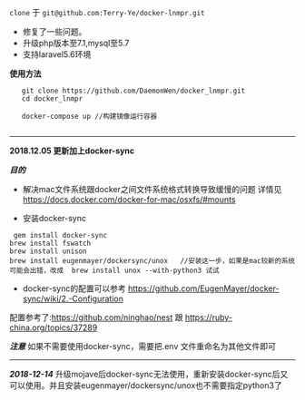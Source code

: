 
`clone` 于 `git@github.com:Terry-Ye/docker-lnmpr.git` 

- 修复了一些问题。
- 升级php版本至7.1,mysql至5.7
- 支持laravel5.6环境

**使用方法**

 ```
    git clone https://github.com/DaemonWen/docker_lnmpr.git
    cd docker_lnmpr
    
    docker-compose up //构建镜像运行容器
   
 ```
  ------------------
  
 **2018.12.05 更新加上docker-sync**
 
 ***目的***
 -  解决mac文件系统跟docker之间文件系统格式转换导致缓慢的问题 详情见 https://docs.docker.com/docker-for-mac/osxfs/#mounts
 
 
 - 安装docker-sync
 ```
  gem install docker-sync
 brew install fswatch
 brew install unison
 brew install eugenmayer/dockersync/unox   //安装这一步，如果是mac较新的系统可能会出错，改成  brew install unox --with-python3 试试
 ```
 - docker-sync的配置可以参考  https://github.com/EugenMayer/docker-sync/wiki/2.-Configuration
 
 
 配置参考了:https://github.com/ninghao/nest 跟 https://ruby-china.org/topics/37289
 
 ***注意***
 如果不需要使用docker-sync，需要把.env 文件重命名为其他文件即可
 
 ------------------------
***2018-12-14***
升级mojave后docker-sync无法使用，重新安装docker-sync后又可以使用。并且安装eugenmayer/dockersync/unox也不需要指定python3了
 
 

